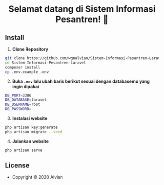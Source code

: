 <h1 align="center">Selamat datang di Sistem Informasi  Pesantren! 👋</h1>




## Install

1. **Clone Repository**

```bash
git clone https://github.com/wgnalvian/Sistem-Informasi-Pesantren-Laravel.git
cd Sistem-Informasi-Pesantren-Laravel
composer install
cp .env.example .env
```

2. **Buka `.env` lalu ubah baris berikut sesuai dengan databasemu yang ingin dipakai**

```bash
DB_PORT=3306
DB_DATABASE=laravel
DB_USERNAME=root
DB_PASSWORD=
```

3. **Instalasi website**

```bash
php artisan key:generate
php artisan migrate --seed
```

4. **Jalankan website**

```bash
php artisan serve
```




## License

- Copyright © 2020 Alvian
